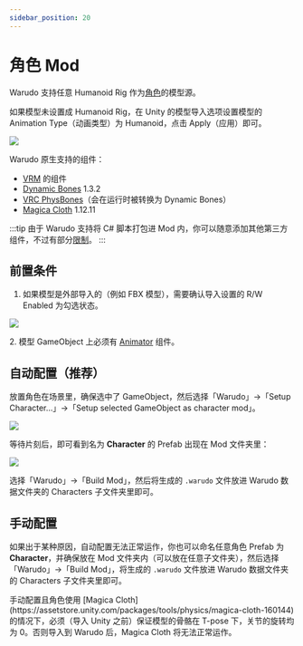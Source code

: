 ```yaml
---
sidebar_position: 20
---
```


# 角色 Mod

Warudo 支持任意 Humanoid Rig 作为[角色](https://tira.gitbook.io/warudo/assets/character)的模型源。

<div className="hint hint-info">
如果模型未设置成 Humanoid Rig，在 Unity 的模型导入选项设置模型的 Animation Type（动画类型）为 Humanoid，点击 Apply（应用）即可。

![](https://user-images.githubusercontent.com/3406505/181214148-1af8aea4-d1ea-43b3-9ff2-3ae2de54fd92.png)
</div>

Warudo 原生支持的组件：

* [VRM](https://vrm.dev/en/univrm/) 的组件
* [Dynamic Bones](https://assetstore.unity.com/packages/tools/animation/dynamic-bone-16743) 1.3.2
* [VRC PhysBones](https://docs.vrchat.com/docs/physbones)（会在运行时被转换为 Dynamic Bones）
* [Magica Cloth](https://assetstore.unity.com/packages/tools/physics/magica-cloth-160144) 1.12.11

:::tip
由于 Warudo 支持将 C# 脚本打包进 Mod 内，你可以随意添加其他第三方组件，不过有部分[限制](https://tira.gitbook.io/warudo/advanced/mod-sdk)。
:::

## 前置条件

1. 如果模型是外部导入的（例如 FBX 模型），需要确认导入设置的 R/W Enabled 为勾选状态。

![](</images/image(49).jpg>)

2\. 模型 GameObject 上必须有 [Animator](https://docs.unity3d.com/ScriptReference/Animator.html) 组件。

## 自动配置（推荐）

放置角色在场景里，确保选中了 GameObject，然后选择「Warudo」->「Setup Character...」->「Setup selected GameObject as character mod」。

![](/images/character-mod-auto.png)

等待片刻后，即可看到名为 **Character** 的 Prefab 出现在 Mod 文件夹里：

![](https://user-images.githubusercontent.com/3406505/181228083-83ebe786-c7d4-4e24-8021-8dddeb95505b.png)

选择「Warudo」->「Build Mod」，然后将生成的 `.warudo` 文件放进 Warudo 数据文件夹的 Characters 子文件夹里即可。

## 手动配置

如果出于某种原因，自动配置无法正常运作，你也可以命名任意角色 Prefab 为 **Character**，并确保放在 Mod 文件夹内（可以放在任意子文件夹），然后选择「Warudo」->「Build Mod」，将生成的 `.warudo` 文件放进 Warudo 数据文件夹的 Characters 子文件夹里即可。

<div className="hint hint-info">
手动配置且角色使用 [Magica Cloth](https://assetstore.unity.com/packages/tools/physics/magica-cloth-160144) 的情况下，必须（导入 Unity 之前）保证模型的骨骼在 T-pose 下，关节的旋转均为 0。否则导入到 Warudo 后，Magica Cloth 将无法正常运作。
</div>
